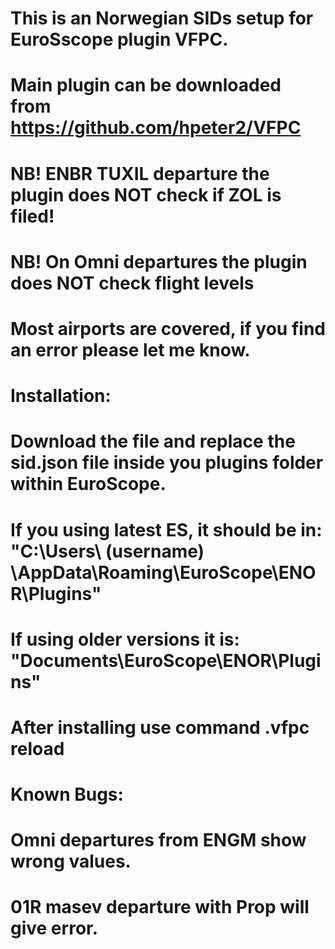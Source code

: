 # This is an Norwegian SIDs setup for EuroSscope plugin VFPC.
# Main plugin can be downloaded from https://github.com/hpeter2/VFPC
# NB! ENBR TUXIL departure the plugin does NOT check if ZOL is filed!
# NB! On Omni departures the plugin does NOT check flight levels
# Most airports are covered, if you find an error please let me know.
#
# Installation:
# Download the file and replace the sid.json file inside you plugins folder within EuroScope.
# If you using latest ES, it should be in: "C:\Users\ (username) \AppData\Roaming\EuroScope\ENOR\Plugins"
# If using older versions it is: "Documents\EuroScope\ENOR\Plugins"
# After installing use command .vfpc reload 
#
# Known Bugs:
#  Omni departures from ENGM show wrong values.
# 01R masev departure with Prop will give error.